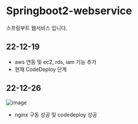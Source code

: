 # Springboot2-webservice
 
스프링부트 웹서비스 입니다.

## 22-12-19
- aws 연동 및 ec2, rds, iam 기능 추가
- 현재 CodeDeploy 단계

## 22-12-26

![image](https://user-images.githubusercontent.com/102492367/209559961-c70bfefb-36a8-45f1-aa72-912da53a9c8a.png)


- nginx 구동 성공 및 codedeploy 성공
